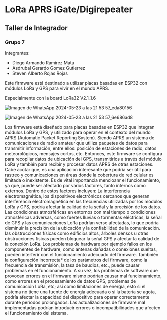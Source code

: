 # LoRa APRS iGate/Digirepeater
## Taller de Integrador
### Grupo 7
Integrantes: 
- Diego Armando Ramirez Mata
- Asdrubal Gerardo Gomez Gutierrez
- Steven Alberto Rojas Rojas


Este firmware está destinado a utilizar placas basadas en ESP32 con módulos LoRa y GPS para vivir en el mundo APRS. 

Especialmente con la board LoRa32 V2.1_1.6

![Imagen de WhatsApp 2024-05-23 a las 21 53 57_eda80156](https://github.com/dLimerencia/LoRa_APRS_iGate_Grupo-7-/assets/100336056/b8e55b53-82b9-466e-8b92-5f86487f4edf)   

![Imagen de WhatsApp 2024-05-23 a las 21 53 57_6e686ad8](https://github.com/dLimerencia/LoRa_APRS_iGate_Grupo-7-/assets/100336056/37c93c65-3e42-42c0-9243-eb4c41651bc5)


Los firmware está diseñado para placas basadas en ESP32 que integran módulos LoRa y GPS, y utilizado para operar en el contexto del mundo APRS (Automatic Packet Reporting System). Siendo APRS un sistema de comunicaciones de radio amateur que utiliza paquetes de datos para transmitir información, entre ellos: posición de estaciones de radio, datos meteorológicos, mensajes cortos, etc. Entonces, este firmware se configura para recopilar datos de ubicación del GPS, transmitirlos a través del módulo LoRa y también para recibir y procesar datos APRS de otras estaciones. Cabe acotar que, es una aplicación interesante que podría ser útil para rastreo y comunicaciones en áreas donde la cobertura de red celular es limitada o inexistente.
Es de vital importancia mencioanr el funcionamiento, ya que, puede ser afectado por varios factores, tanto internos como externos. Dentro de estos factores incluyen: La interferencia electromagnética, los dispositivos electrónicos cercanos que generan interferencia electromagnética en las frecuencias utilizadas por los módulos LoRa y GPS, podría afectar la calidad de la señal y la precisión de los datos. Las condiciones atmosféricas en entornos con mal tiempo o condiciones atmosféricas adversas, como fuertes lluvias o tormentas eléctricas, la señal de GPS y las comunicaciones LoRa podrían verse afectadas, lo que podría disminuir la precisión de la ubicación y la confiabilidad de la comunicación. las obstrucciones físicas como  edificios altos, árboles densos u otras obstrucciones físicas pueden bloquear la señal GPS y afectar la calidad de la conexión LoRa. Los problemas de hardware por ejemplo fallos en los componentes de hardware, como antenas dañadas o conexiones sueltas, pueden interferir con el funcionamiento adecuado del firmware. Tambnién la configuración incorrecta* de los parámetros del firmware, como la frecuencia de transmisión, la tasa de baudios, etc., puede causar problemas en el funcionamiento. A su vez, los problemas de software que provocan errores en el firmware mismo podrían causar mal funcionamiento, como errores en el procesamiento de datos GPS, problemas de comunicación LoRa, etc; así como limitaciones de energía, esto si el sistema no tiene una fuente de energía adecuada o si la batería se agota, podría afectar la capacidad del dispositivo para operar correctamente durante períodos prolongados. Las actualizaciones de firmware mal implementadas podrían introducir errores o incompatibilidades que afecten el funcionamiento del sistema.
